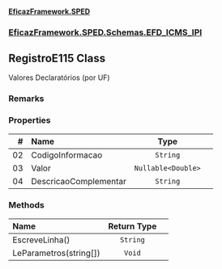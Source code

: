 #### [EficazFramework.SPED](EficazFrameworkSPED.md 'EficazFramework SPED')
### [EficazFramework.SPED.Schemas.EFD_ICMS_IPI](EficazFramework.SPED.Schemas.EFD_ICMS_IPI.md 'EficazFramework.SPED.Schemas.EFD_ICMS_IPI')

## RegistroE115 Class

Valores Declaratórios (por UF)

### Remarks
### Properties

| # | Name | Type | |
| ---: | :--- | :---: | :--- |
| 02 | CodigoInformacao | `String` |  |
| 03 | Valor | `Nullable<Double>` |  |
| 04 | DescricaoComplementar | `String` |  |
### Methods

| Name | Return Type | |
| :--- | :---: | :--- |
| EscreveLinha() | `String` |  |
| LeParametros(string[]) | `Void` |  |
